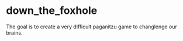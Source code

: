 # down_the_foxhole

The goal is to create a very difficult paganitzu game
to changlenge our brains.
